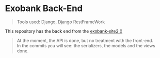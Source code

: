 # Exobank Back-End 
> Tools used: Django, Django RestFrameWork
<p>This repository has the back end from the <a href="https://github.com/vinicius-prates/exobank-site2.0">exobank-site2.0</a></p>

> At the moment, the API is done, but no treatment with the front-end. 
> In the commits you will see: the serializers, the models and the views done.
